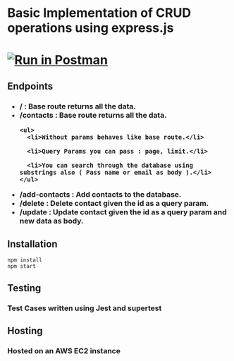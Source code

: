 # Basic Implementation of CRUD operations using express.js

# [![Run in Postman](https://run.pstmn.io/button.svg)](https://app.getpostman.com/run-collection/6cfa069e1b6bf893c40c)

## Endpoints 

<h3>
<ul>
  <li>/ : Base route returns all the data.</li>
  
  <li>/contacts : Base route returns all the data.<br>
    
    <ul>
      <li>Without params behaves like base route.</li>
      
      <li>Query Params you can pass : page, limit.</li>
      
      <li>You can search through the database using substrings also ( Pass name or email as body ).</li>
    </ul>
  
  </li>
  
  <li>/add-contacts : Add contacts to the database.</li>
  
  <li>/delete : Delete contact given the id as a query param.</li>
  
  <li>/update : Update contact given the id as a query param and new data as body.</li>
  
</ul>
</h3>

Installation
-----------

```
npm install 
npm start
```


<h2>Testing</h2>

<h3>Test Cases written using Jest and supertest</h3>

<h2>Hosting</h2>

<h3>Hosted on an AWS EC2 instance</h3>


